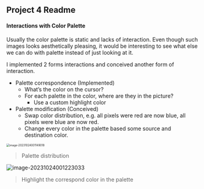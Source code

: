 ## Project 4 Readme

#### Interactions with Color Palette

Usually the color palette is static and lacks of interaction. Even though such images looks aesthetically pleasing, it would be interesting to see what else we can do with palette instead of just looking at it.

I implemented 2 forms interactions and conceived another form of interaction.

* Palette correspondence (Implemented)
  * What’s the color on the cursor?
  * For each palette in the color, where are they in the picture?
    * Use a custom highlight color
* Palette modification (Conceived)
  * Swap color distribution, e.g. all pixels were red are now blue, all pixels were blue are now red.
  * Change every color in the palette based some source and destination color.

<img src="https://s2.loli.net/2023/10/24/c5Ka6EFYVJTtHC8.png" alt="image-20231024001149018" style="zoom:50%;" />

> Palette distribution



![image-20231024001223033](https://s2.loli.net/2023/10/24/Tef3RNZSbj6BLUu.png)

> Highlight the correspond color in the palette
